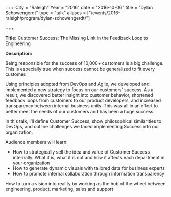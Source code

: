 +++ 
City = "Raleigh" 
Year = "2016" 
date = "2016-10-06" 
title = "Dylan Schowengerdt" 
type = "talk" 
aliases = ["/events/2016-raleigh/program/dylan-schowengerdt/"]

+++
<div class="span-15  ">
  <div class="span-15  last ">
  <p><strong>Title:</strong>
Customer Success: The Missing Link in the Feedback Loop to Engineering
</p>

<p><strong>Description:</strong></p>
<p>Being responsible for the success of 10,000+ customers is a big challenge. This is especially true when success cannot be generalized to fit every customer.
 </p><p>
Using principles adopted from DevOps and Agile, we developed and implemented a new strategy to focus on our customers’ success. As a result, we discovered better insight into customer behavior, shortened feedback loops from customers to our product developers, and increased transparency between internal business units. This was all in an effort to better meet the needs of our customers and has been a huge success.
 </p><p>
In this talk, I’ll define Customer Success, show philosophical similarities to DevOps, and outline challenges we faced implementing Success into our organization.
 </p><p>
Audience members will learn:
</p>
<ul>
<li>How to strategically sell the idea and value of Customer Success internally. What it is, what it is not and how it affects each department in your organization</li>
<li>How to generate dynamic visuals with tailored data for business experts</li>
<li>How to promote internal collaboration through information transparency</li>
</ul>
</p>
How to turn a vision into reality by working as the hub of the wheel between engineering, product, marketing, sales and support

  </div>
</div>
